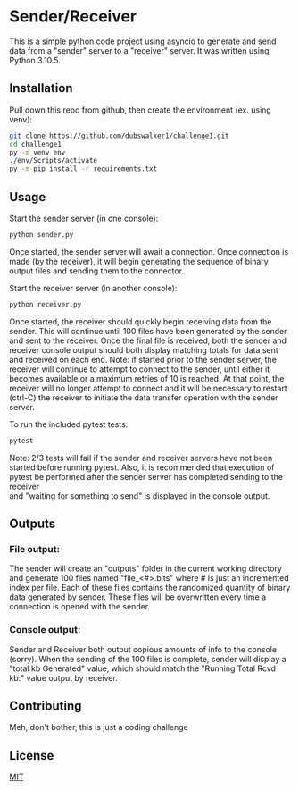 # Sender/Receiver

This is a simple python code project using asyncio to generate and send data from a "sender" server to a "receiver" server.  It was written using Python 3.10.5.

## Installation

Pull down this repo from github, then create the environment (ex. using venv):

```bash
git clone https://github.com/dubswalker1/challenge1.git
cd challenge1
py -m venv env
./env/Scripts/activate
py -m pip install -r requirements.txt 
```
## Usage
Start the sender server (in one console):
```bash
python sender.py
```
Once started, the sender server will await a connection.  Once connection is made (by the receiver), it will begin generating the sequence of binary output files and sending them to the connector.

Start the receiver server (in another console):
```bash
python receiver.py
```
Once started, the receiver should quickly begin receiving data from the sender.  This will continue until 100 files have been generated by the sender and sent to the receiver.  Once the final file is received, both the sender and receiver console output should both display matching totals for data sent and received on each end.
Note:  if started prior to the sender server, the receiver will continue to attempt to connect to the sender, until either it becomes available or a maximum retries of 10 is reached.  At that point, the receiver will no longer attempt to connect and it will be necessary to restart (ctrl-C) the receiver to initiate the data transfer operation with the sender server.

To run the included pytest tests:
```bash
pytest
```
Note:  2/3 tests will fail if the sender and receiver servers have not been started before running pytest.  Also, it is recommended that execution of pytest be performed after the sender server has completed sending to the receiver\
and "waiting for something to send" is displayed in the console output.

## Outputs
### File output:
The sender will create an "outputs" folder in the current working directory and generate 100 files named "file_<#>.bits" where # is just an incremented index per file.  Each of these files contains the randomized quantity of binary data generated by sender.  These files will be overwritten every time a connection is opened with the sender.
### Console output:
Sender and Receiver both output copious amounts of info to the console (sorry).  When the sending of the 100 files is complete, sender will display 
a "total kb Generated" value, which should match the "Running Total Rcvd kb:" value output by receiver.

## Contributing
Meh, don't bother, this is just a coding challenge

## License
[MIT](https://choosealicense.com/licenses/mit/)